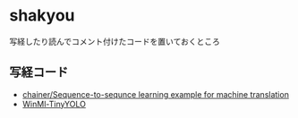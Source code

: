 # shakyou
写経したり読んでコメント付けたコードを置いておくところ

## 写経コード
- [chainer/Sequence-to-sequnce learning example for machine translation](https://github.com/chainer/chainer/tree/master/examples/seq2seq)
- [WinMl-TinyYOLO](https://github.com/sevans4067/WinMl-TinyYOLO)